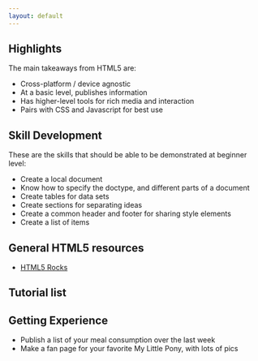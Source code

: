 ```yaml
---
layout: default
---
```


## Highlights

The main takeaways from HTML5 are:

* Cross-platform / device agnostic
* At a basic level, publishes information
* Has higher-level tools for rich media and interaction
* Pairs with CSS and Javascript for best use

## Skill Development

These are the skills that should be able to be demonstrated at beginner level:

* Create a local document
* Know how to specify the doctype, and different parts of a document
* Create tables for data sets
* Create sections for separating ideas
* Create a common header and footer for sharing style elements
* Create a list of items

## General HTML5 resources

* [HTML5 Rocks](http://www.html5rocks.com/en/)

## Tutorial list

## Getting Experience

* Publish a list of your meal consumption over the last week
* Make a fan page for your favorite My Little Pony, with lots of pics
